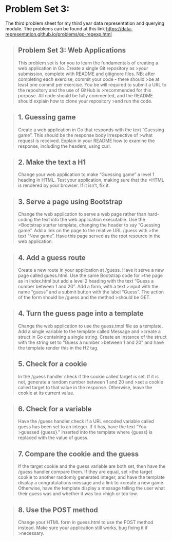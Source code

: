 # Problem Set 3:
The third problem sheet for my third year data representation and querying module. The problems can be found at this link https://data-representation.github.io/problems/go-regexp.html

> ## Problem Set 3: Web Applications
>This problem set is for you to learn the fundamentals of creating a web application in Go. Create a single Git repository as >your submission, complete with README and gitignore files. NB: after completing each exercise, commit your code - there should >be at least one commit per exercise. You be will required to submit a URL to the repository and the use of GitHub is >recommended for this purpose. All code should be fully commented, and the README should explain how to clone your repository >and run the code.

>## 1. Guessing game
>Create a web application in Go that responds with the text “Guessing game”. This should be the response body irrespective of >what request is received. Explain in your README how to examine the response, including the headers, using curl.

>## 2. Make the text a H1
>Change your web application to make “Guessing game” a level 1 heading in HTML. Test your application, making sure that the >HTML is rendered by your browser. If it isn’t, fix it.

>## 3. Serve a page using Bootstrap
>Change the web application to serve a web page rather than hard-coding the text into the web application executable. Use the >Bootstrap starter template, changing the header to say “Guessing game”. Add a link on the page to the relative URL /guess with >the text “New game”. Have this page served as the root resource in the web application.

>## 4. Add a guess route
>Create a new route in your application at /guess. Have it serve a new page called guess.html. Use the same Bootstrap code for >the page as in index.html but add a level 2 heading with the text “Guess a number between 1 and 20”. Add a form, with a text >input with the name “guess” and a submit button with the label “Guess”. The action of the form should be /guess and the method >should be GET.

>## 4. Turn the guess page into a template
>Change the web application to use the guess.tmpl file as a template. Add a single variable to the template called Message and >create a struct in Go containing a single string. Create an instance of the struct with the string set to “Guess a number >between 1 and 20” and have the template render this in the H2 tag.

>## 5. Check for a cookie
>In the /guess handler check if the cookie called target is set. If it is not, generate a random number between 1 and 20 and >set a cookie called target to that value in the response. Otherwise, leave the cookie at its current value.

>## 6. Check for a variable
>Have the /guess handler check if a URL encoded variable called guess has been set to an integer. If it has, have the text “You >guessed {guess}.” inserted into the template where {guess} is replaced with the value of guess.

>## 7. Compare the cookie and the guess
>If the target cookie and the guess variable are both set, then have the /guess handler compare them. If they are equal, set >the target cookie to another randomly generated integer, and have the template display a congratulations message and a link to >create a new game. Otherwise, have the template display a message telling the user what their guess was and whether it was too >high or too low.

>## 8. Use the POST method
>Change your HTML form in guess.html to use the POST method instead. Make sure your application still works, bug fixing it if >necessary.
